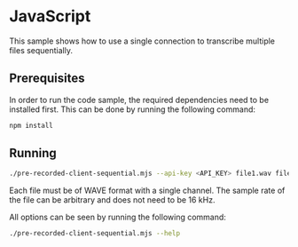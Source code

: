 # JavaScript

This sample shows how to use a single connection to transcribe multiple files sequentially.

## Prerequisites

In order to run the code sample, the required dependencies need to be installed first. This can be done by running the following command:

```sh
npm install
```

## Running

```sh
./pre-recorded-client-sequential.mjs --api-key <API_KEY> file1.wav file2.wav file3.wav ...
```

Each file must be of WAVE format with a single channel. The sample rate of the file can be arbitrary and does not need to be 16 kHz.

All options can be seen by running the following command:

```sh
./pre-recorded-client-sequential.mjs --help
```
